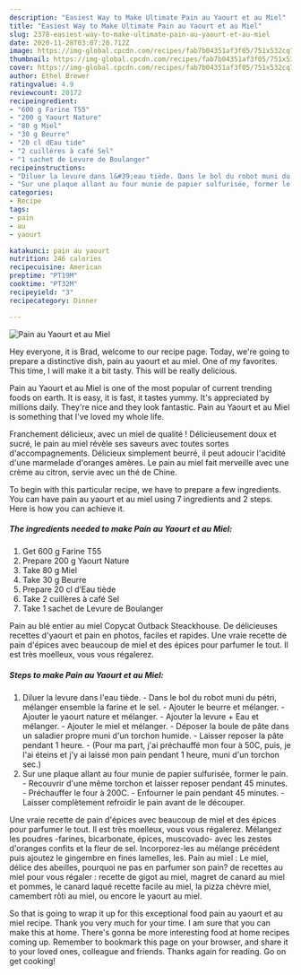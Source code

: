 ```yaml
---
description: "Easiest Way to Make Ultimate Pain au Yaourt et au Miel"
title: "Easiest Way to Make Ultimate Pain au Yaourt et au Miel"
slug: 2378-easiest-way-to-make-ultimate-pain-au-yaourt-et-au-miel
date: 2020-11-28T03:07:20.712Z
image: https://img-global.cpcdn.com/recipes/fab7b04351af3f05/751x532cq70/pain-au-yaourt-et-au-miel-photo-principale-de-la-recette.jpg
thumbnail: https://img-global.cpcdn.com/recipes/fab7b04351af3f05/751x532cq70/pain-au-yaourt-et-au-miel-photo-principale-de-la-recette.jpg
cover: https://img-global.cpcdn.com/recipes/fab7b04351af3f05/751x532cq70/pain-au-yaourt-et-au-miel-photo-principale-de-la-recette.jpg
author: Ethel Brewer
ratingvalue: 4.9
reviewcount: 20172
recipeingredient:
- "600 g Farine T55"
- "200 g Yaourt Nature"
- "80 g Miel"
- "30 g Beurre"
- "20 cl dEau tide"
- "2 cuillères à café Sel"
- "1 sachet de Levure de Boulanger"
recipeinstructions:
- "Diluer la levure dans l&#39;eau tiède. Dans le bol du robot muni du pétri, mélanger ensemble la farine et le sel. Ajouter le beurre et mélanger. Ajouter le yaourt nature et mélanger. Ajouter la levure + Eau et mélanger. Ajouter le miel et mélanger. Déposer la boule de pâte dans un saladier propre muni d&#39;un torchon humide. Laisser reposer la pâte pendant 1 heure. (Pour ma part, j&#39;ai préchauffé mon four à 50C, puis, je l&#39;ai éteins et j&#39;y ai laissé mon pain pendant 1 heure, muni d&#39;un torchon sec.)"
- "Sur une plaque allant au four munie de papier sulfurisée, former le pain. Recouvrir d&#39;une même torchon et laisser reposer pendant 45 minutes. Préchauffer le four à 200C. Enfourner le pain pendant 45 minutes. Laisser complètement refroidir le pain avant de le découper."
categories:
- Recipe
tags:
- pain
- au
- yaourt

katakunci: pain au yaourt 
nutrition: 246 calories
recipecuisine: American
preptime: "PT19M"
cooktime: "PT32M"
recipeyield: "3"
recipecategory: Dinner

---
```



![Pain au Yaourt et au Miel](https://img-global.cpcdn.com/recipes/fab7b04351af3f05/751x532cq70/pain-au-yaourt-et-au-miel-photo-principale-de-la-recette.jpg)

Hey everyone, it is Brad, welcome to our recipe page. Today, we're going to prepare a distinctive dish, pain au yaourt et au miel. One of my favorites. This time, I will make it a bit tasty. This will be really delicious.

Pain au Yaourt et au Miel is one of the most popular of current trending foods on earth. It is easy, it is fast, it tastes yummy. It's appreciated by millions daily. They're nice and they look fantastic. Pain au Yaourt et au Miel is something that I've loved my whole life.

Franchement délicieux, avec un miel de qualité ! Délicieusement doux et sucré, le pain au miel révèle ses saveurs avec toutes sortes d&#39;accompagnements. Délicieux simplement beurré, il peut adoucir l&#39;acidité d&#39;une marmelade d&#39;oranges amères. Le pain au miel fait merveille avec une crème au citron, servie avec un thé de Chine.


To begin with this particular recipe, we have to prepare a few ingredients. You can have pain au yaourt et au miel using 7 ingredients and 2 steps. Here is how you can achieve it.

<!--inarticleads1-->

##### The ingredients needed to make Pain au Yaourt et au Miel:

1. Get 600 g Farine T55
1. Prepare 200 g Yaourt Nature
1. Take 80 g Miel
1. Take 30 g Beurre
1. Prepare 20 cl d’Eau tiède
1. Take 2 cuillères à café Sel
1. Take 1 sachet de Levure de Boulanger


Pain au blé entier au miel Copycat Outback Steackhouse. De délicieuses recettes d&#39;yaourt et pain en photos, faciles et rapides. Une vraie recette de pain d&#39;épices avec beaucoup de miel et des épices pour parfumer le tout. Il est très moelleux, vous vous régalerez. 

<!--inarticleads2-->

##### Steps to make Pain au Yaourt et au Miel:

1. Diluer la levure dans l&#39;eau tiède. - Dans le bol du robot muni du pétri, mélanger ensemble la farine et le sel. - Ajouter le beurre et mélanger. - Ajouter le yaourt nature et mélanger. - Ajouter la levure + Eau et mélanger. - Ajouter le miel et mélanger. - Déposer la boule de pâte dans un saladier propre muni d&#39;un torchon humide. - Laisser reposer la pâte pendant 1 heure. - (Pour ma part, j&#39;ai préchauffé mon four à 50C, puis, je l&#39;ai éteins et j&#39;y ai laissé mon pain pendant 1 heure, muni d&#39;un torchon sec.)
1. Sur une plaque allant au four munie de papier sulfurisée, former le pain. - Recouvrir d&#39;une même torchon et laisser reposer pendant 45 minutes. - Préchauffer le four à 200C. - Enfourner le pain pendant 45 minutes. - Laisser complètement refroidir le pain avant de le découper.


Une vraie recette de pain d&#39;épices avec beaucoup de miel et des épices pour parfumer le tout. Il est très moelleux, vous vous régalerez. Mélangez les poudres -farines, bicarbonate, épices, muscovado- avec les zestes d&#39;oranges confits et la fleur de sel. Incorporez-les au mélange précédent puis ajoutez le gingembre en fines lamelles, les. Pain au miel : Le miel, délice des abeilles, pourquoi ne pas en parfumer son pain? de recettes au miel pour vous régaler : recette de gigot au miel, magret de canard au miel et pommes, le canard laqué recette facile au miel, la pizza chèvre miel, camembert rôti au miel, ou encore le yaourt au miel. 

So that is going to wrap it up for this exceptional food pain au yaourt et au miel recipe. Thank you very much for your time. I am sure that you can make this at home. There's gonna be more interesting food at home recipes coming up. Remember to bookmark this page on your browser, and share it to your loved ones, colleague and friends. Thanks again for reading. Go on get cooking!
